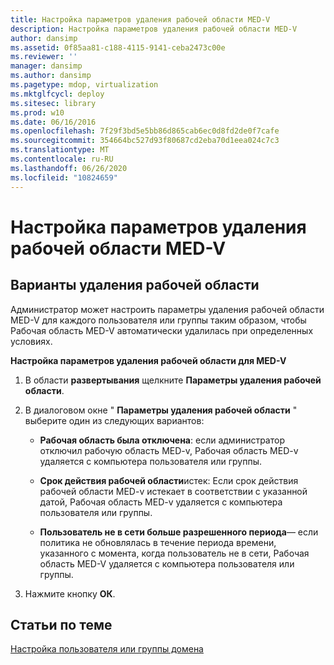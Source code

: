 ```yaml
---
title: Настройка параметров удаления рабочей области MED-V
description: Настройка параметров удаления рабочей области MED-V
author: dansimp
ms.assetid: 0f85aa81-c188-4115-9141-ceba2473c00e
ms.reviewer: ''
manager: dansimp
ms.author: dansimp
ms.pagetype: mdop, virtualization
ms.mktglfcycl: deploy
ms.sitesec: library
ms.prod: w10
ms.date: 06/16/2016
ms.openlocfilehash: 7f29f3bd5e5bb86d865cab6ec0d8fd2de0f7cafe
ms.sourcegitcommit: 354664bc527d93f80687cd2eba70d1eea024c7c3
ms.translationtype: MT
ms.contentlocale: ru-RU
ms.lasthandoff: 06/26/2020
ms.locfileid: "10824659"
---
```

# Настройка параметров удаления рабочей области MED-V


## Варианты удаления рабочей области


Администратор может настроить параметры удаления рабочей области MED-V для каждого пользователя или группы таким образом, чтобы Рабочая область MED-V автоматически удалилась при определенных условиях.

**Настройка параметров удаления рабочей области для MED-V**

1.  В области **развертывания** щелкните **Параметры удаления рабочей области**.

2.  В диалоговом окне " **Параметры удаления рабочей области** " выберите один из следующих вариантов:

    -   **Рабочая область была отключена**: если администратор отключил рабочую область MED-v, Рабочая область MED-v удаляется с компьютера пользователя или группы.

    -   **Срок действия рабочей области**истек: Если срок действия рабочей области MED-v истекает в соответствии с указанной датой, Рабочая область MED-v удаляется с компьютера пользователя или группы.

    -   **Пользователь не в сети больше разрешенного периода**— если политика не обновлялась в течение периода времени, указанного с момента, когда пользователь не в сети, Рабочая область MED-V удаляется с компьютера пользователя или группы.

3.  Нажмите кнопку **ОК**.

## Статьи по теме


[Настройка пользователя или группы домена](how-to-configure-a-domain-user-or-groupmedvv2.md)

 

 





